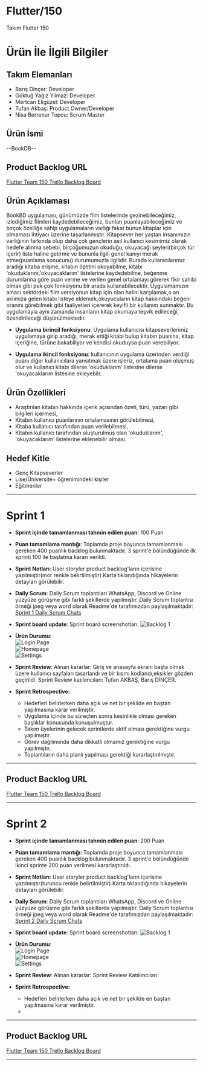 # **Flutter/150**

Takım Flutter 150

# Ürün İle İlgili Bilgiler

## Takım Elemanları
- Barış Dinçer: Developer
- Göktuğ Yağız Yılmaz: Developer
- Mertcan Eligüzel: Developer
- Tufan Akbaş: Product Owner/Developer 
- Nisa Berrenur Topcu: Scrum Master 

## Ürün İsmi

--BookDB--
## Product Backlog URL

[Flutter Team 150 Trello Backlog Board](https://trello.com/b/mmCYvCBP/sprint-1)

## Ürün Açıklaması

BookBD uygulaması, günümüzde film listelerinde gezinebileceğimiz, izlediğimiz filmleri kaydedebileceğimiz, bunları puanlayabileceğimiz ve birçok özelliğe sahip uygulamaların varlığı fakat bunun kitaplar için olmaması ihtiyacı üzerine tasarlanmıştır. Kitapsever her yaştan insanımızın varlığının farkında olup daha çok gençlerin asıl kullanıcı kesimimiz olarak hedefe alınma sebebi, birçoğumuzun okuduğu, okuyacağı şeyleri(birçok tür içerir) liste haline getirme ve bununla ilgili genel kanıyı merak etme(puanlama sonucunu) durumumuzla ilgilidir. Burada kullanıcılarımız aradığı kitaba erişme, kitabın özetini okuyabilme, kitabı 'okuduklarım,'okuyacaklarım' listelerine kaydedebilme, beğenme durumlarına göre puan verme ve verilen genel ortalamayı görerek fikir sahibi olmak gibi pek çok fonksiyonu bir arada kullanabilecektir. Uygulamamızın amacı sektördeki film versiyonun kitap için olan halini karşılamak,o an aklımıza gelen kitabı listeye eklemek,okuyucuların kitap hakkındaki beğeni oranını görebilmek gibi faaliyetleri içererek keyifli bir kullanım sunmaktır. Bu uygulamayla aynı zamanda insanların kitap okumaya teşvik edileceği, özendirileceği düşünülmektedir. 


- **Uygulama birincil fonksiyonu**: Uygulama kullanıcısı kitapseverlerimiz uygulamaya girip aradığı, merak ettiği kitabı bulup kitabın puanına, kitap içeriğine, türüne bakabiliyor ve kendisi okuduysa puan verebiliyor. 

- **Uygulama ikincil fonksiyonu**: kullanıcının uygulama üzerinden verdiği puanı diğer kullanıcılara yansıtmak üzere işleriz, ortalama puan oluşmuş olur ve kullanıcı kitabı dilerse 'okuduklarım' listesine dilerse 'okuyacaklarım listesine ekleyebilr. 

## Ürün Özellikleri

- Araştırılan kitabın hakkında içerik açısından özeti, türü, yazarı gibi bilgileri içermesi, 
- Kitabın kullanıcı puanlarının ortalamasının görülebilmesi, 
- Kitaba kullanıcı tarafından puan verilebilmesi, 
- Kitabın kullanıcı tarafından oluşturulmuş olan 'okuduklarım', 'okuyacaklarım' listelerine eklenebilir olması. 

## Hedef Kitle

- Genç Kitapseverler
- Lise/Üniversite+ öğrenimindeki kişiler 
- Eğitmenler

---

# Sprint 1

- **Sprint içinde tamamlanması tahmin edilen puan**: 100 Puan


- **Puan tamamlama mantığı**: Toplamda proje boyunca tamamlanması gereken 400 puanlık backlog bulunmaktadır. 3 sprint'e bölündüğünde ilk sprinti 100 ile başlatma kararı verildi.
- **Sprint Notları**: User storyler product backlog'ların içerisine yazılmıştır(mor renkle belirtilmiştir).Karta tıklandığında hikayelerin detayları görülebilir.


- **Daily Scrum**: Daily Scrum toplantıları WhatsApp, Discord ve Online yüzyüze görüşme gibi farklı şekillerde yapılmıştır. Daily Scrum toplantısı örneği jpeg veya word olarak Readme'de tarafımızdan paylaşılmaktadır: [Sprint 1 Daily Scrum Chats](https://www.canva.com/design/DAFmFZqQf6U/tLXZO-BD4FpqtE2FbBCPRA/edit?utm_content=DAFmFZqQf6U&utm_campaign=designshare&utm_medium=link2&utm_source=sharebutton)

- **Sprint board update**: Sprint board screenshotları: 
![Backlog 1](https://github.com/nisabnt/GOUA-F-150/blob/main/Sprint1DocumentsF-150/sprint1.png)<br>

- **Ürün Durumu**:<br>
  ![Login Page](https://github.com/nisabnt/GOUA-F-150/blob/main/Sprint1DocumentsF-150/LoginPage.png)<br>
  ![Homepage](https://github.com/nisabnt/GOUA-F-150/blob/main/Sprint1DocumentsF-150/homepage.png)<br>
  ![Settings](https://github.com/nisabnt/GOUA-F-150/blob/main/Sprint1DocumentsF-150/Ayarlar.png)<br>
  
- **Sprint Review**: 
Alınan kararlar: Giriş ve anasayfa ekranı başta olmak üzere kullanıcı sayfaları tasarlandı ve bir kısmı kodlandı,eksikler gözden geçirildi. Sprint Review katılımcıları: Tufan AKBAŞ, Barış DİNÇER.

- **Sprint Retrospective:**
  - Hedefleri belirlerken daha açık ve net bir şekilde en baştan yapılmasına karar verilmiştir.
  - Uygulama içinde bu süreçten sonra kesinlikle olması gereken başlıklar konusunda konuşulmuştur.
  - Takım üyelerinin gelecek sprintlerde aktif olması gerektiğine vurgu yapılmıştır.
  - Görev dağılımında daha dikkatli olmamız gerektiğine vurgu yapılmıştır.
  - Toplantıların daha planlı yapılması gerektiği kararlaştırılmıştır.
   


---

## Product Backlog URL
[Flutter Team 150 Trello Backlog Board](https://trello.com/b/mmCYvCBP/sprint-1)

---


# Sprint 2

- **Sprint içinde tamamlanması tahmin edilen puan**: 200 Puan


- **Puan tamamlama mantığı**: Toplamda proje boyunca tamamlanması gereken 400 puanlık backlog bulunmaktadır. 3 sprint'e bölündüğünde ikinci sprinte 200 puan verilmesi kararlaştırıldı.
- **Sprint Notları**: User storyler product backlog'ların içerisine yazılmıştır(turuncu renkle belirtilmiştir).Karta tıklandığında hikayelerin detayları görülebilir.


- **Daily Scrum**: Daily Scrum toplantıları WhatsApp, Discord ve Online yüzyüze görüşme gibi farklı şekillerde yapılmıştır. Daily Scrum toplantısı örneği jpeg veya word olarak Readme'de tarafımızdan paylaşılmaktadır: [Sprint 2 Daily Scrum Chats](https://www.canva.com/design/DAFmFZqQf6U/tLXZO-BD4FpqtE2FbBCPRA/edit?utm_content=DAFmFZqQf6U&utm_campaign=designshare&utm_medium=link2&utm_source=sharebutton)

- **Sprint board update**: Sprint board screenshotları: 
![Backlog 1](https://github.com/nisabnt/GOUA-F-150/blob/main/Sprint1DocumentsF-150/sprint1.png)<br>

- **Ürün Durumu**:<br>
  ![Login Page](https://github.com/nisabnt/GOUA-F-150/blob/main/Sprint1DocumentsF-150/LoginPage.png)<br>
  ![Homepage](https://github.com/nisabnt/GOUA-F-150/blob/main/Sprint1DocumentsF-150/homepage.png)<br>
  ![Settings](https://github.com/nisabnt/GOUA-F-150/blob/main/Sprint1DocumentsF-150/Ayarlar.png)<br>
  
- **Sprint Review**: 
Alınan kararlar: Sprint Review Katılımcıları:

- **Sprint Retrospective:**
  - Hedefleri belirlerken daha açık ve net bir şekilde en baştan yapılmasına karar verilmiştir.
  - 
 
  

  
---

## Product Backlog URL
[Flutter Team 150 Trello Backlog Board](https://trello.com/b/WCU7VTve)

---




